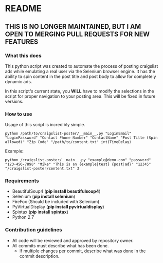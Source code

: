 # README #

## THIS IS NO LONGER MAINTAINED, BUT I AM OPEN TO MERGING PULL REQUESTS FOR NEW FEATURES ##

### What this does ###

This python script was created to automate the process of posting craigslist ads while emulating a real user via the Selenium browser engine.  It has the ability to spin content in the post title and post body to allow for completely dynamic ads.

In this script's current state, you **WILL** have to modify the selections in the script for proper navigation to your posting area.  This will be fixed in future versions.

### How to use ###

Usage of this script is incredibly simple.

```
python /path/to/craigslist-poster/__main__.py "LoginEmail" "LoginPassword" "Contact Phone Number" "ContactName" "Post Title (Spin allowed)" "Zip Code" "/path/to/content.txt" int(TimeDelay)
```

Example:
```
python /craigslist-poster/__main__.py "example@demo.com" "password" "123-456-7890" "Mike" "This is an {example|test} {post|ad}" "12345" "/craigslist-poster/content.txt" 3
```

### Requirements ###

* BeautifulSoup4 (**pip install beautifulsoup4**)
* Selenium (**pip install selenium**)
* FireFox (Should be included with Selenium)
* PyVirtualDisplay (**pip install pyvirtualdisplay**)
* Spintax (**pip install spintax**)
* Python 2.7

### Contribution guidelines ###

* All code will be reviewed and approved by repository owner.
* All commits must describe what has been done.
    * If multiple changes per commit, describe what was done in the commit description.
